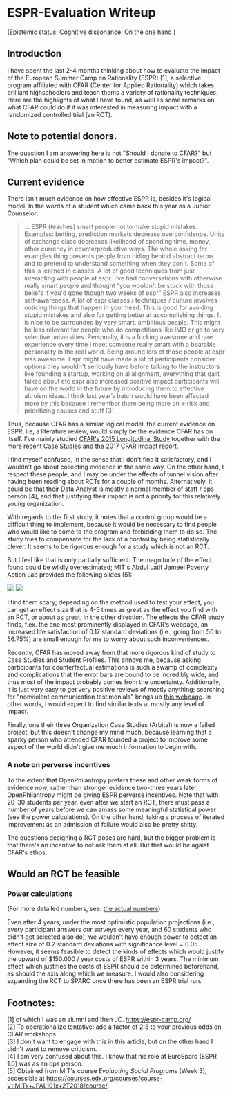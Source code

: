 # ESPR-Evaluation Writeup

(Epistemic status: Cognitive dissonance. On the one hand )

## Introduction
I have spent the last 2-4 months thinking about how to evaluate the impact of the European Summer Camp on Rationality (ESPR) [1], a selective program affiliated with CFAR (Center for Applied Rationality) which takes brilliant highschoolers and teach thems a variety of rationality techniques. Here are the highlights of what I have found, as well as some remarks on what CFAR could do if it was interested in measuring impact with a randomized controlled trial (an RCT).

## Note to potential donors.
The question I am answering here is not "Should I donate to CFAR?" but "Which plan could be set in motion to better estimate ESPR's impact?".

## Current evidence

There isn't much evidence on how effective ESPR is, besides it's logical model. In the words of a student which came back this year as a Junior Counselor:

>... ESPR (teaches) smart people not to make stupid mistakes. Examples: betting, prediction markets decrease overconfidence. Units of exchange class decreases likelihood of spending time, money, other currency in counterproductive ways. The whole asking for examples thing prevents people from hiding behind abstract terms and to pretend to understand something when they don't. Some of this is learned in classes. A lot of good techniques from just interacting with people at espr.
I've had conversations with otherwise really smart people and thought “you wouldn't be stuck with those beliefs if you'd gone though two weeks of espr”
>ESPR also increases self-awareness. A lot of espr classes / techniques / culture involves noticing things that happen in your head. This is good for avoiding stupid mistakes and also for getting better at accomplishing things.
>It is nice to be surrounded by very smart. ambitious people. This might be less relevant for people who do competitions like IMO or go to very selective universities. Personally, it is a fucking awesome and rare experience every time I meet someone really smart with a bearable personality in the real world. Being around lots of those people at espr was awesome. Espr might have made a lot of participants consider options they wouldn't seriously have before talking to the instructors like founding a startup, working on ai alignment, everything that galit talked about etc
>espr also increased positive impact participants will have on the world in the future by introducing them to effective altruism ideas. I think last year’s batch would have been affected more by this because I remember there being more on x-risk and prioritizing causes and stuff [3].

Thus, because CFAR has a similar logical model, the current evidence on ESPR, i.e, a literature review, would simply be the evidence CFAR has on itself. I've mainly studied [CFAR's 2015 Longitudinal Study](http://www.rationality.org/studies/2015-longitudinal-study) together with the more recent [Case Studies](http://rationality.org/studies/2016-case-studies) and the [2017 CFAR Impact report](http://www.rationality.org/resources/updates/2017/cfar-2017-impact-report).

I find myself confused, in the sense that I don't find it satisfactory, and I wouldn't go about collecting evidence in the same way. On the other hand, I respect these people, and I may be under the effects of tunnel vision after having been reading about RCTs for a couple of months. Alternatively, it could be that their Data Analyst is mostly a normal member of staff / ops person [4], and that justifying their impact is not a priority for this relatively young organization.

With regards to the first study, it notes that a control group would be a difficult thing to implement, because it would be necessary to find people who would like to come to the program and forbidding them to do so. The study tries to compensate for the lack of a control by being statistically clever. It seems to be rigorous enough for a study which is not an RCT.

But I feel like that is only partially sufficient. The magnitude of the effect found could be wildly overestimated; MIT's Abdul Latif Jameel Poverty Action Lab provides the following slides [5]:

![](https://nunosempere.github.io/ESPR-Evaluation/Pre-post-1.jpg)
![](https://nunosempere.github.io/ESPR-Evaluation/Pre-post-2.jpg)

I find them scary; depending on the method used to test your effect, you can get an effect size that is 4-5 times as great as the effect you find with an RCT, or about as great, in the other direction. The effects the CFAR study finds, f.ex. the one most prominently displayed in CFAR's webpage, an increased life satisfaction of 0.17 standard deviations (i.e., going from 50 to 56.75%) are small enough for me to worry about such inconveniences.

Recently, CFAR has moved away from that more rigorous kind of study to Case Studies and Student Profiles. This annoys me, because asking participants for counterfactual estimations is such a swamp of complexity and complications that the error bars are bound to be incredibly wide, and thus most of the impact probably comes from the uncertainty. Additionally, it is just very easy to get very positive reviews of mostly anything; searching for "nonviolent communication testimonials" brings up [this webpage](https://www.rachellelamb.com/testimonials/). In other words, I would expect to find similar texts at mostly any level of impact. 

Finally, one their three Organization Case Studies (Arbital) is now a failed project, but this doesn't change my mind much, because learning that a sparky person who attended CFAR founded a project to improve some aspect of the world didn't give me much information to begin with.

### A note on perverse incentives
To the extent that OpenPhilantropy prefers these and other weak forms of evidence *now*, rather than stronger evidence two-three years later, OpenPhilantropy might be giving ESPR perverse incentives. Note that with 20-30 students per year, even after we start an RCT, there must pass a number of years before we can amass some meaningful statistical power (see the power calculations). On the other hand, taking a process of iterated improvement as an admission of failure would also be pretty shitty.

The questions designing a RCT poses are hard, but the bigger problem is that there's an incentive to not ask them at all. But that would be agaist CFAR's ethos.

## Would an RCT be feasible

### Power calculations
(For more detailed numbers, see: [the actual numbers](https://nunosempere.github.io/ESPR-Evaluation/3-Power-calculations.html))

Even after 4 years, under the most optimistic population projections (i.e., every participant answers our surveys every year, and 60 students who didn't get selected also do), we wouldn't have enough power to detect an effect size of 0.2 standard deviations with significance level = 0.05. However, it seems feasible to detect the kinds of effects which would justify the upward of $150.000 / year costs of ESPR within 3 years. The minimum effect which justifies the costs of ESPR should be determined beforehand, as should the axis along which we measure. I would also considering expanding the RCT to SPARC once there has been an ESPR trial run.



##

## Footnotes:
[1] of which I was an alumni and then JC. https://espr-camp.org/  
[2] To operationalize tentative: add a factor of 2:3 to your previous odds on CFAR workshops  
[3] I don't want to engage with this in this article, but on the other hand I didn't want to remove criticism.  
[4] I am very confused about this. I know that his role at EuroSparc (ESPR 1.0) was as an ops person.  
[5]  Obtained from MIT's course *Evaluating Social Programs* (Week 3), accessible at https://courses.edx.org/courses/course-v1:MITx+JPAL101x+2T2018/course/.  

